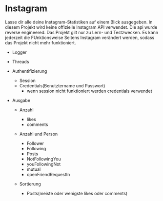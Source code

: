 # Instagram

Lasse dir alle deine Instagram-Statistiken auf einem Blick ausgegeben. In diesem Projekt wird keine offizielle Instagram API verwendet. Die api wurde reverse engineered. Das Projekt gilt nur zu Lern- und Testzwecken. Es kann jederzeit die FUnktionsweise Seitens Instagram verändert werden, sodass das Projekt nicht mehr funktioniert.


- Logger

- Threads

- Authentifizierung
    - Session
    - Credentials(Benutztername und Passwort)
      - wenn session nicht funktioniert werden credentials verwendet

- Ausgabe
    - Anzahl
      - likes
      - comments

    - Anzahl und Person
      - Follower
      - Following
      - Posts
      - NotFollowingYou
      - youFollowingNot
      - mutual
      - openFriendRequestIn
    
    - Sortierung
      - Posts(meiste oder wenigste likes oder comments)


